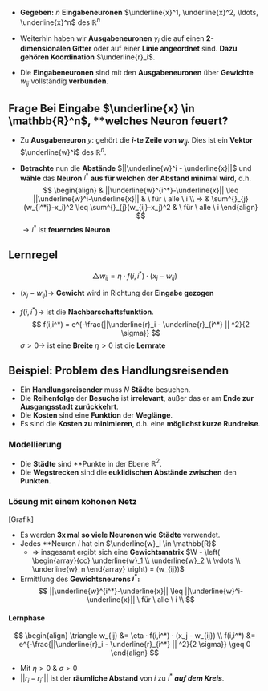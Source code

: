 - **Gegeben:** $n$ **Eingabeneuronen** $\underline{x}^1, \underline{x}^2, \ldots, \underline{x}^n$ des $\mathbb{R}^n$

- Weiterhin haben wir **Ausgabeneuronen** $y_i$ die auf einen **2-dimensionalen Gitter** oder auf einer **Linie angeordnet** sind. **Dazu gehören Koordination** $\underline{r}_i$. 

- Die **Eingabeneuronen** sind mit den **Ausgabeneuronen** über **Gewichte** $w_{ij}$ vollständig **verbunden**.

## Frage Bei **Eingabe** $\underline{x} \in \mathbb{R}^n$, **welches Neuron feuert?

- Zu **Ausgabeneuron** $y$: gehört die **$i$-te Zeile von $w_{ij}$.** Dies ist ein **Vektor** $\underline{w}^i$ des $\mathbb{R}^n$.

- **Betrachte** nun die **Abstände** $||\underline{w}^i - \underline{x}||$ und **wähle** das **Neuron** $i^*$ **aus für welchen der Abstand minimal wird**, d.h.
$$
\begin{align}
& ||\underline{w}^{i^*}-\underline{x}|| \leq ||\underline{w}^i-\underline{x}|| & \ für \ alle \ i \\
=> & \sum^{}_{j}(w_{i^*j}-x_i)^2 \leq \sum^{}_{j}(w_{ij}-x_j)^2 & \ für \ alle \ i
\end{align}
$$
$\rightarrow i^*$ ist **feuerndes Neuron**

## Lernregel

$$
\triangle w_{ij} = \eta · f(i,i^*) · (x_j - w_{ij})
$$
- $(x_j - w_{ij}) \rightarrow$ **Gewicht** wird in Richtung der **Eingabe gezogen**

- $f(i,i^*) \rightarrow$ ist die **Nachbarschaftsfunktion**.
$$
f(i,i^*) = e^{-\frac{||\underline{r}_i - \underline{r}_{i^*} || ^2}{2 \sigma}}
$$
$\sigma > 0 \rightarrow$ ist eine **Breite**
$\eta > 0$ ist die **Lernrate**

## Beispiel: Problem des Handlungsreisenden

- Ein **Handlungsreisender** muss $N$ **Städte** besuchen.
- Die **Reihenfolge** der **Besuche** ist **irrelevant**, außer das er am **Ende zur Ausgangsstadt zurückkehrt**.
- Die **Kosten** sind eine **Funktion** der **Weglänge**.
- Es sind die **Kosten zu minimieren**, d.h. eine **möglichst kurze Rundreise**.

### Modellierung
- Die **Städte** sind **Punkte in der Ebene $\mathbb{R}^2$.
- Die **Wegstrecken** sind die **euklidischen Abstände zwischen** den **Punkten**.


### Lösung mit einem kohonen Netz
[Grafik] 

- Es werden **3x mal so viele Neuronen wie Städte** verwendet.
- Jedes **Neuron $i$ hat ein  $\underline{w}_i \in \mathbb{R}$
	- $\Rightarrow$ insgesamt ergibt sich eine **Gewichtsmatrix** $W - \left( \begin{array}{cc} \underline{w}_1 \\ \underline{w}_2 \\  \vdots \\ \underline{w}_n \end{array} \right) = (w_{ij})$ 
- Ermittlung des **Gewichtsneurons $i^*$:**
  $$
  ||\underline{w}^{i^*}-\underline{x}|| \leq ||\underline{w}^i-\underline{x}||  \ für \ alle \ i \\
  $$
#### Lernphase
$$
\begin{align}
\triangle w_{ij} &= \eta · f(i,i^*) · (x_j - w_{ij}) \\
f(i,i^*) &= e^{-\frac{||\underline{r}_i - \underline{r}_{i^*} || ^2}{2 \sigma}}  \geq 0 
\end{align} 
$$
- Mit $\eta > 0$ & $\sigma > 0$
- $||r_i - r_{i^*}||$ ist der **räumliche Abstand** von $i$ zu $i^*$ ***auf dem Kreis***.


